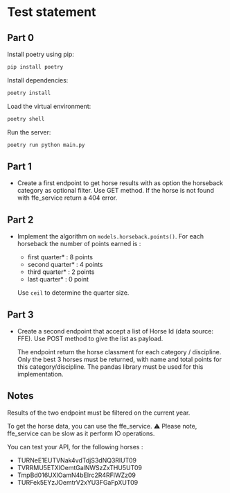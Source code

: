 # Test statement

## Part 0

Install poetry using pip:
  
```bash
pip install poetry
```

Install dependencies:

```bash
poetry install
```

Load the virtual environment:

```bash
poetry shell
```

Run the server:

```bash
poetry run python main.py
```

## Part 1

- Create a first endpoint to get horse results with as option the horseback category as optional filter. Use GET method.
If the horse is not found with ffe_service return a 404 error.

## Part 2

- Implement the algorithm on `models.horseback.points()`. For each horseback the number of points earned is :
  - first quarter* : 8 points
  - second quarter* : 4 points
  - third quarter* : 2 points
  - last quarter* : 0 point

  Use `ceil` to determine the quarter size.

## Part 3

- Create a second endpoint that accept a list of Horse Id (data source: FFE). Use POST method to give the list as payload.
  
  The endpoint return the horse classment for each category / discipline. Only the best 3 horses must be returned, with name and total points for this category/discipline. The pandas library must be used for this implementation.

## Notes

Results of the two endpoint must be filtered on the current year.

To get the horse data, you can use the ffe_service.
:warning: Please note, ffe_service can be slow as it perform IO operations.

You can test your API, for the following horses :

- TURNeE1EUTVNak4vdTdjS3dNQ3RlUT09
- TVRRMU5ETXlOemtGalNWSzZxTHU5UT09
- TmpBd016UXlOamN4bEIrc2R4RFlWZz09
- TURFek5EYzJOemtrV2xYU3FGaFpXUT09
